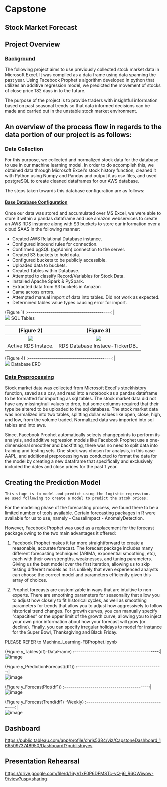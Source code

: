 # Capstone
## Stock Market Forecast
## Project Overview 
### <ins>Background</ins> 

The following project aims to use previously collected stock market data in Microsoft Excel. It was compiled as a data frame using data spanning the past year. Using Facebook Prophet's algorithm developed in python that utilizes an additive regression model, we predicted the movement of stocks of close price 182 days in to the future.

The purpose of the project is to provide traders with insightful information based on past seasonal trends so that data informed decisions can be made and carried out in the unstable stock market environment.

## An overview of the process flow in regards to the data portion of our project is as follows:

### Data Collection

For this purpose, we collected and normalized stock data for the database to use in our machine learning model. In order to do accomplish this, we obtained data through Microsoft Excel's stock history function, cleaned it with Python using Numpy and Pandas and output it as csv files, and used postgreSQL to create cleaned dataframes for our AWS database.

The steps taken towards this database configuration are as follows:

#### <ins>Base Database Configuration</ins>
Once our data was stored and accumulated over MS Excel, we were able to store it within a pandas dataframe and use amazon webservices to create an AWS RDS instance along with S3 buckets to store our information over a cloud SAAS in the following manner:

- Created AWS Relational Database instance.
- Configured inbound rules for connection.
- Confirmed pgSQL (pgAdmin) connection to the server.
- Created S3 buckets to hold data.
- Configured buckets to be publicly accessible.
- Uploaded data to buckets.
- Created Tables within Database.
- Attempted to classify Record/Variables for Stock Data.
- Installed Apache Spark & PySpark.
- Extracted data from S3 buckets in Amazon
- Came across errors.
- Attempted manual import of data into tables. Did not work as expected.
- Determined tables value types causing error for import.

<p align="center">

(Figure 1) 
:------------------------------------------:|	
![](https://github.com/sannansaleem/capstone/blob/main/Database%20Configuration/Tables%20within%20Database.png)
SQL Tables

</p>

<p align="center">

(Figure 2) | (Figure 3)
:------------------------------------------:| :-------------------------------------:	
![](https://github.com/sannansaleem/capstone/blob/main/Database%20Configuration/Active%20RDS%20Instance.png) | ![](https://github.com/sannansaleem/capstone/blob/main/Database%20Configuration/RDS%20Database%20Instance-TickerDB%20.png)
Active RDS Instace.  | RDS Database Instace-TickerDB..

</p>

<p align="center">

(Figure 4) 
:------------------------------------------:|	
![](https://github.com/sannansaleem/capstone/blob/main/Images/TwitterERD.png)
Database ERD

</p>

### <ins>Data Preprocessing</ins>

Stock market data was collected from Microsoft Excel's stockhistory function, saved as a csv, and read into a notebook as a pandas dataframe to be formatted for importing as sql tables. The stock market data did not have any missing/null values to drop, but some columns required that their type be altered to be uploaded to the sql database. The stock market data was normalized into two tables, splitting dollar values like open, close, high, and low, from the volume traded. Normalized data was imported into sql tables and into aws.

Since, Facebook Prophet automatically selects changepoints to perform its analysis, and additive regression models like Facebook Prophet use a one-dimensional smoother and backfitting, there was no need to split data into training and testing sets. One stock was chosen for analysis, in this case AAPL, and additional preprocessing was conducted to format the data for the model by creating a new dataframe that specifically and exclusively included the dates and close prices for the past 1 year.	
	
	
## Creating the Prediction Model
	This stage is to model and predict using the logistic regression.
	We used following to create a model to predict the stcok prices;

For the modeling phase of the forecasting process, we found there to be a limited number of tools available. Certain forecasting packages in R were available for us to use, namely 
	- CausalImpact 
	- AnomalyDetection.

However, Facebook Prophet was used as a replacement for the forecast package owing to the two main advantages it offered:

1) Facebook Prophet makes it far more straightforward to create a reasonable, accurate forecast. The forecast package includes many different forecasting techniques (ARIMA, exponential smoothing, etc), each with their own strengths, weaknesses, and tuning parameters. Giving us the best model over the first iteration, allowing us to skip testing different models as it is unlikely that even experienced analysts can choose the correct model and parameters efficiently given this array of choices.

2) Prophet forecasts are customizable in ways that are intuitive to non-experts. There are smoothing parameters for seasonality that allow you to adjust how closely to fit historical cycles, as well as smoothing parameters for trends that allow you to adjust how aggressively to follow historical trend changes. For growth curves, you can manually specify “capacities” or the upper limit of the growth curve, allowing you to inject your own prior information about how your forecast will grow (or decline). Finally, you can specify irregular holidays to model for instance for the Super Bowl, Thanksgiving and Black Friday.


PLEASE REFER to Machine_Learning-FBProphet.ipynb

(Figure y_Tables(df)-DataFrame)
:------------------------------------------:|	
![image](https://user-images.githubusercontent.com/104602949/194448156-f39ab25e-7c15-49fb-acda-0784d3d70534.png)

(Figure y_PredictionForecast(df1))
:------------------------------------------:|	
![image](https://user-images.githubusercontent.com/104602949/194448463-1b58b7e1-6196-4c09-a7ea-46aa627efc59.png)

(Figure y_ForecastPlot(df1))
:------------------------------------------:|	
![image](https://user-images.githubusercontent.com/104602949/194448552-60cedd73-db5b-4b58-9e33-951e91daa361.png)

(Figure y_ForecastTrend(df1) -Weekly)
:------------------------------------------:|	
![image](https://user-images.githubusercontent.com/104602949/194448691-99e67c35-93cc-460d-8191-e8c0cc4bb24b.png)


## Dashboard
https://public.tableau.com/app/profile/chris5384/viz/CapstoneDashboard_16650973748950/Dashboard1?publish=yes
## Presentation Rehearsal
https://drive.google.com/file/d/16yV1xF0P6DFMSTc-vQ-j6_R6OWiwow-9/view?usp=sharing
